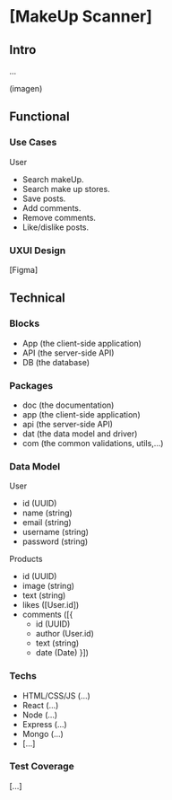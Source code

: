 # [MakeUp Scanner]

## Intro
...

(imagen)

## Functional

### Use Cases

User
- Search makeUp.
- Search make up stores.
- Save posts.
- Add comments.
- Remove comments.
- Like/dislike posts.

### UXUI Design
[Figma]

## Technical

### Blocks

- App (the client-side application)
- API (the server-side API)
- DB (the database)

### Packages

- doc (the documentation)
- app (the client-side application)
- api (the server-side API)
- dat (the data model and driver)
- com (the common validations, utils,...)

### Data Model

User
- id (UUID)
- name (string)
- email (string)
- username (string)
- password (string)

Products
- id (UUID)
- image (string)
- text (string)
- likes ([User.id])
- comments ([{
  - id (UUID)
  - author (User.id)
  - text (string)
  - date (Date) }])

### Techs

- HTML/CSS/JS (...)
- React (...)
- Node (...)
- Express (...)
- Mongo (...)
- [...]

### Test Coverage 
[...]